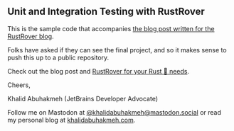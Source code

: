 ## Unit and Integration Testing with RustRover

This is the sample code that accompanies [the blog post written for the RustRover blog](https://blog.jetbrains.com/rust/2024/04/02/rust-unit-and-integration-testing-in-rustrover/). 

Folks have asked if they can see the final project, and so it makes sense to push this up to a public repository.

Check out the blog post and [RustRover for your Rust 🦀 needs](https://www.jetbrains.com/rust).

Cheers,

Khalid Abuhakmeh (JetBrains Developer Advocate)

Follow me on Mastodon at [@khalidabuhakmeh@mastodon.social](https://mastodon.social/@khalidabuhakmeh) or read my personal blog at [khalidabuhakmeh.com](https://khalidabuhakmeh.com).